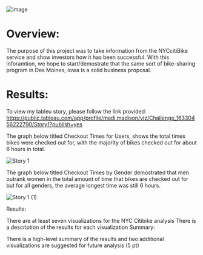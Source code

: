  ![image](https://user-images.githubusercontent.com/84158312/135735381-86595a42-41d0-4e0f-8cf9-bcf8bd84593b.png)

# Overview:
  The purpose of this project was to take information from the NYCcitiBike service and show investors how it has been successful. With this inforamtion, we hope to start/demostrate that the same sort of bike-sharing program in Des Moines, Iowa is a solid business proposal.

# Results:
  To view my tableu story, please follow the link provided:
   https://public.tableau.com/app/profile/madi.madison/viz/Challenge_16330456222790/Story1?publish=yes

 The graph below titled Checkout Times for Users, shows the total times bikes were checked out for, with the majority of bikes checked out for about 6 hours in total.
 
![Story 1](https://user-images.githubusercontent.com/84158312/135735458-21065213-8916-4b93-b5ec-e3f30bfb229f.png)

The graph below titled Checkout Times by Gender demostrated that men outrank women in the total amount of time that bikes are checked out for but for all genders, the average longest time was still 6 hours.

![Story 1 (1)](https://user-images.githubusercontent.com/84158312/135735512-f347a5e2-3926-4814-8ff1-657694a1414e.png)


Results:

There are at least seven visualizations for the NYC Citibike analysis 
There is a description of the results for each visualization 
Summary:

There is a high-level summary of the results and two additional visualizations are suggested for future analysis (5 pt)
